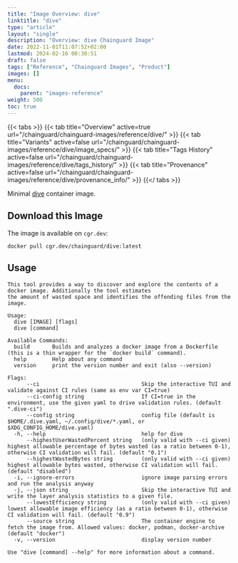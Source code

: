 ```yaml
---
title: "Image Overview: dive"
linktitle: "dive"
type: "article"
layout: "single"
description: "Overview: dive Chainguard Image"
date: 2022-11-01T11:07:52+02:00
lastmod: 2024-02-16 00:30:51
draft: false
tags: ["Reference", "Chainguard Images", "Product"]
images: []
menu: 
  docs: 
    parent: "images-reference"
weight: 500
toc: true
---
```


{{< tabs >}}
{{< tab title="Overview" active=true url="/chainguard/chainguard-images/reference/dive/" >}}
{{< tab title="Variants" active=false url="/chainguard/chainguard-images/reference/dive/image_specs/" >}}
{{< tab title="Tags History" active=false url="/chainguard/chainguard-images/reference/dive/tags_history/" >}}
{{< tab title="Provenance" active=false url="/chainguard/chainguard-images/reference/dive/provenance_info/" >}}
{{</ tabs >}}



<!--overview:start-->
Minimal [dive](https://github.com/wagoodman/dive) container image.
<!--overview:end-->

<!--getting:start-->
## Download this Image
The image is available on `cgr.dev`:

```
docker pull cgr.dev/chainguard/dive:latest
```
<!--getting:end-->

<!--body:start-->
## Usage

```
This tool provides a way to discover and explore the contents of a docker image. Additionally the tool estimates
the amount of wasted space and identifies the offending files from the image.

Usage:
  dive [IMAGE] [flags]
  dive [command]

Available Commands:
  build       Builds and analyzes a docker image from a Dockerfile (this is a thin wrapper for the `docker build` command).
  help        Help about any command
  version     print the version number and exit (also --version)

Flags:
      --ci                                Skip the interactive TUI and validate against CI rules (same as env var CI=true)
      --ci-config string                  If CI=true in the environment, use the given yaml to drive validation rules. (default ".dive-ci")
      --config string                     config file (default is $HOME/.dive.yaml, ~/.config/dive/*.yaml, or $XDG_CONFIG_HOME/dive.yaml)
  -h, --help                              help for dive
      --highestUserWastedPercent string   (only valid with --ci given) highest allowable percentage of bytes wasted (as a ratio between 0-1), otherwise CI validation will fail. (default "0.1")
      --highestWastedBytes string         (only valid with --ci given) highest allowable bytes wasted, otherwise CI validation will fail. (default "disabled")
  -i, --ignore-errors                     ignore image parsing errors and run the analysis anyway
  -j, --json string                       Skip the interactive TUI and write the layer analysis statistics to a given file.
      --lowestEfficiency string           (only valid with --ci given) lowest allowable image efficiency (as a ratio between 0-1), otherwise CI validation will fail. (default "0.9")
      --source string                     The container engine to fetch the image from. Allowed values: docker, podman, docker-archive (default "docker")
  -v, --version                           display version number

Use "dive [command] --help" for more information about a command.
```
<!--body:end-->

